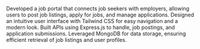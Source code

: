 Developed a job portal that connects job seekers with employers, allowing users to post job listings, apply for jobs, and manage applications. Designed an intuitive user interface with Tailwind CSS for easy navigation and a modern look. Built APIs using Express.js to handle, job postings, and application submissions. Leveraged MongoDB for data storage, ensuring efficient retrieval of job listings and user profiles.
